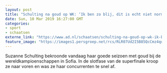 ```yaml
---
layout: post
title: "Schulting na goud op WK: ‘Ik ben zo blij, dit is echt niet normaal’"
date: Sun, 10 Mar 2019 16:27:00 GMT
categories: 
- sport 
- schaatsen 
externe_link: "https://www.ad.nl/schaatsen/schulting-na-goud-op-wk-ik-ben-zo-blij-dit-is-echt-niet-normaal~a8a6e29a/"
feature_image: "https://images1.persgroep.net/rcs/RLR07Ud2I5B85QcCmz4quQuyAJY/diocontent/143159935/_fitwidth/400/?appId=21791a8992982cd8da851550a453bd7f&quality=0.7"
---
```


Suzanne Schulting bekroonde vandaag haar goede seizoen met goud bij de wereldkampioenschappen in Sofia. In de slotfase van de superfinale kroop ze naar voren en was ze haar concurrenten te snel af.
